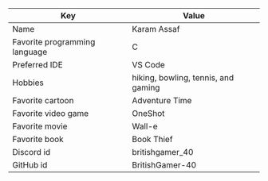 | Key | Value |
| ---- | --- |
| Name | Karam Assaf |
| Favorite programming language | C |
| Preferred IDE | VS Code |
| Hobbies | hiking, bowling, tennis, and gaming |
| Favorite cartoon | Adventure Time |
| Favorite video game | OneShot |
| Favorite movie | Wall-e |
| Favorite book | Book Thief |
| Discord id | britishgamer_40 |
| GitHub id | BritishGamer-40 |
